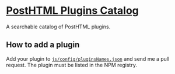 # [PostHTML Plugins Catalog](http://maltsev.github.io/posthtml-plugins/)
A searchable catalog of PostHTML plugins.

## How to add a plugin
Add your plugin to [`js/config/pluginsNames.json`](https://github.com/maltsev/posthtml-plugins/edit/master/js/config/pluginsNames.json)
and send me a pull request. The plugin must be listed in the NPM registry.
